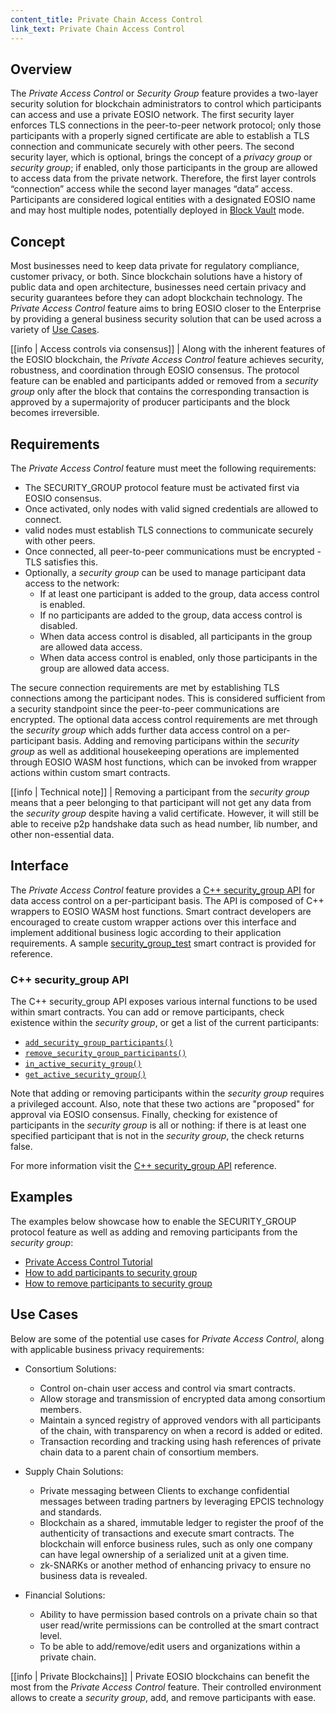 ```yaml
---
content_title: Private Chain Access Control
link_text: Private Chain Access Control
---
```


## Overview

The *Private Access Control* or *Security Group* feature provides a two-layer security solution for blockchain administrators to control which participants can access and use a private EOSIO network. The first security layer enforces TLS connections in the peer-to-peer network protocol; only those participants with a properly signed certificate are able to establish a TLS connection and communicate securely with other peers. The second security layer, which is optional, brings the concept of a *privacy group* or *security group*; if enabled, only those participants in the group are allowed to access data from the private network. Therefore, the first layer controls “connection” access while the second layer manages “data” access. Participants are considered logical entities with a designated EOSIO name and may host multiple nodes, potentially deployed in [Block Vault](../../03_plugins/blockvault_client_plugin/index.md) mode.

## Concept

Most businesses need to keep data private for regulatory compliance, customer privacy, or both. Since blockchain solutions have a history of public data and open architecture, businesses need certain privacy and security guarantees before they can adopt blockchain technology. The *Private Access Control* feature aims to bring EOSIO closer to the Enterprise by providing a general business security solution that can be used across a variety of [Use Cases](#use-cases).

[[info | Access controls via consensus]]
| Along with the inherent features of the EOSIO blockchain, the *Private Access Control* feature achieves security, robustness, and coordination through EOSIO consensus. The protocol feature can be enabled and participants added or removed from a *security group* only after the block that contains the corresponding transaction is approved by a supermajority of producer participants and the block becomes irreversible.

## Requirements

The *Private Access Control* feature must meet the following requirements:
- The SECURITY_GROUP protocol feature must be activated first via EOSIO consensus.
- Once activated, only nodes with valid signed credentials are allowed to connect.
- valid nodes must establish TLS connections to communicate securely with other peers.
- Once connected, all peer-to-peer communications must be encrypted - TLS satisfies this.
- Optionally, a *security group* can be used to manage participant data access to the network:
  * If at least one participant is added to the group, data access control is enabled.
  * If no participants are added to the group, data access control is disabled.
  * When data access control is disabled, all participants in the group are allowed data access.
  * When data access control is enabled, only those participants in the group are allowed data access.

The secure connection requirements are met by establishing TLS connections among the participant nodes. This is considered sufficient from a security standpoint since the peer-to-peer communications are encrypted. The optional data access control requirements are met through the *security group* which adds further data access control on a per-participant basis. Adding and removing participans within the *security group* as well as additional housekeeping operations are implemented through EOSIO WASM host functions, which can be invoked from wrapper actions within custom smart contracts.

[[info | Technical note]]
| Removing a participant from the *security group* means that a peer belonging to that participant will not get any data from the *security group* despite having a valid certificate. However, it will still be able to receive p2p handshake data such as head number, lib number, and other non-essential data.

## Interface

The *Private Access Control* feature provides a [C++ security_group API](https://developers.eos.io/manuals/eosio.cdt/latest/security__group_8hpp) for data access control on a per-participant basis. The API is composed of C++ wrappers to EOSIO WASM host functions. Smart contract developers are encouraged to create custom wrapper actions over this interface and implement additional business logic according to their application requirements. A sample [security_group_test](https://github.com/EOSIO/eos/blob/develop/unittests/test-contracts/security_group_test/security_group_test.cpp) smart contract is provided for reference.

### C++ security_group API

The C++ security_group API exposes various internal functions to be used within smart contracts. You can add or remove participants, check existence within the *security group*, or get a list of the current participants:

* [`add_security_group_participants()`](https://developers.eos.io/manuals/eosio.cdt/latest/namespaceeosio_1_1internal__use__do__not__use#function-add_security_group_participants)
* [`remove_security_group_participants()`](https://developers.eos.io/manuals/eosio.cdt/latest/namespaceeosio_1_1internal__use__do__not__use#function-remove_security_group_participants)
* [`in_active_security_group()`](https://developers.eos.io/manuals/eosio.cdt/latest/namespaceeosio_1_1internal__use__do__not__use#function-in_active_security_group)
* [`get_active_security_group()`](https://developers.eos.io/manuals/eosio.cdt/latest/namespaceeosio_1_1internal__use__do__not__use#function-get_active_security_group)

Note that adding or removing participants within the *security group* requires a privileged account. Also, note that these two actions are "proposed" for approval via EOSIO consensus. Finally, checking for existence of participants in the *security group* is all or nothing: if there is at least one specified participant that is not in the *security group*, the check returns false.

For more information visit the [C++ security_group API](https://developers.eos.io/manuals/eosio.cdt/latest/security__group_8hpp) reference.

## Examples

The examples below showcase how to enable the SECURITY_GROUP protocol feature as well as adding and removing participants from the *security group*:
* [Private Access Control Tutorial](05_tutorial.md)
* [How to add participants to security group](10_how-to-add-participants-to-security-group.md)
* [How to remove participants to security group](15_how-to-remove-participants-to-security-group.md)

## Use Cases

Below are some of the potential use cases for *Private Access Control*, along with applicable business privacy requirements:

* Consortium Solutions:
  - Control on-chain user access and control via smart contracts.
  - Allow storage and transmission of encrypted data among consortium members.
  - Maintain a synced registry of approved vendors with all participants of the chain, with transparency on when a record is added or edited.
  - Transaction recording and tracking using hash references of private chain data to a parent chain of consortium members.

* Supply Chain Solutions:
  - Private messaging between Clients to exchange confidential messages between trading partners by leveraging EPCIS technology and standards.
  - Blockchain as a shared, immutable ledger to register the proof of the authenticity of transactions and execute smart contracts. The blockchain will enforce business rules, such as only one company can have legal ownership of a serialized unit at a given time.
  - zk-SNARKs or another method of enhancing privacy to ensure no business data is revealed.

* Financial Solutions:
  - Ability to have permission based controls on a private chain so that user read/write permissions can be controlled at the smart contract level.
  - To be able to add/remove/edit users and organizations within a private chain.

[[info | Private Blockchains]]
| Private EOSIO blockchains can benefit the most from the *Private Access Control* feature. Their controlled environment allows to create a *security group*, add, and remove participants with ease.
